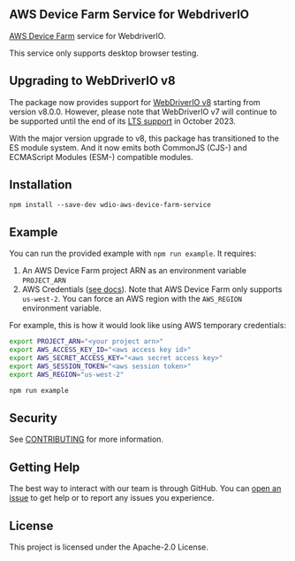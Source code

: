 ## AWS Device Farm Service for WebdriverIO

[AWS Device Farm](https://aws.amazon.com/device-farm/) service for WebdriverIO.

This service only supports desktop browser testing.

## Upgrading to WebDriverIO v8

The package now provides support for [WebDriverIO v8](https://webdriver.io/blog/2022/12/01/webdriverio-v8-released/) starting from version v8.0.0. However, please note that WebDriverIO v7 will continue to be supported until the end of its [LTS support](https://webdriver.io/versions/) in October 2023.

With the major version upgrade to v8, this package has transitioned to the ES module system. And it now emits both CommonJS (CJS-) and ECMAScript Modules (ESM-) compatible modules.

## Installation

```
npm install --save-dev wdio-aws-device-farm-service
```

## Example

You can run the provided example with `npm run example`. It requires:

1. An AWS Device Farm project ARN as an environment variable `PROJECT_ARN`
2. AWS Credentials ([see docs](https://docs.aws.amazon.com/sdk-for-javascript/v2/developer-guide/setting-credentials-node.html)). Note that AWS Device Farm only supports `us-west-2`. You can force an AWS region with the `AWS_REGION` environment variable.

For example, this is how it would look like using AWS temporary credentials:

```sh
export PROJECT_ARN="<your project arn>"
export AWS_ACCESS_KEY_ID="<aws access key id>"
export AWS_SECRET_ACCESS_KEY="<aws secret access key>"
export AWS_SESSION_TOKEN="<aws session token>"
export AWS_REGION="us-west-2"

npm run example
```

## Security

See [CONTRIBUTING](CONTRIBUTING.md#security-issue-notifications) for more information.

## Getting Help

The best way to interact with our team is through GitHub. You can [open an issue](https://github.com/awslabs/wdio-aws-device-farm-service/issues/new) to get help or to report any issues you experience.

## License

This project is licensed under the Apache-2.0 License.
